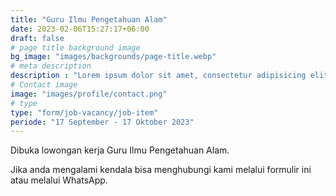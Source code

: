 ```yaml
---
title: "Guru Ilmu Pengetahuan Alam"
date: 2023-02-06T15:27:17+06:00
draft: false
# page title background image
bg_image: "images/backgrounds/page-title.webp"
# meta description
description : "Lorem ipsum dolor sit amet, consectetur adipisicing elit, sed do eiusmod tempor incididunt ut labore. dolore magna aliqua. Ut enim ad minim veniam, quis nostrud."
# Contact image
image: "images/profile/contact.png"
# type
type: "form/job-vacancy/job-item"
periode: "17 September - 17 Oktober 2023"
---
```


Dibuka lowongan kerja Guru Ilmu Pengetahuan Alam.

Jika anda mengalami kendala bisa menghubungi kami melalui formulir ini atau melalui WhatsApp.
